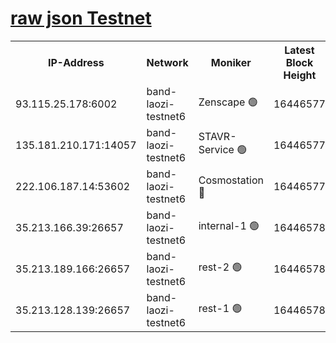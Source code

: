 
[raw json Testnet](https://rpc-check.bandt.stavr.tech/bandt/rpcbandt_result.json)
=

<table><tr><th>IP-Address</th><th>Network</th><th>Moniker</th><th>Latest Block Height</th><th>Earliest Block Height</th><th>Catching Up</th><th>Tx Index</th><th>Voting Power</th><th>Scan Time</th></tr><tr><td>93.115.25.178:6002</td><td>band-laozi-testnet6</td><td>Zenscape 🟢</td><td>16446577</td><td>12460001</td><td>False</td><td>on</td><td>0</td><td>2024-03-04T05:30:03.320668858UTC</td></tr><tr><td>135.181.210.171:14057</td><td>band-laozi-testnet6</td><td>STAVR-Service 🟢</td><td>16446577</td><td>15322501</td><td>False</td><td>on</td><td>0</td><td>2024-03-04T05:30:03.681525231UTC</td></tr><tr><td>222.106.187.14:53602</td><td>band-laozi-testnet6</td><td>Cosmostation 🔴</td><td>16446577</td><td>15423001</td><td>False</td><td>on</td><td>2203670</td><td>2024-03-04T05:30:05.040513227UTC</td></tr><tr><td>35.213.166.39:26657</td><td>band-laozi-testnet6</td><td>internal-1 🟢</td><td>16446578</td><td>16346578</td><td>False</td><td>on</td><td>0</td><td>2024-03-04T05:30:05.900430376UTC</td></tr><tr><td>35.213.189.166:26657</td><td>band-laozi-testnet6</td><td>rest-2 🟢</td><td>16446578</td><td>16346578</td><td>False</td><td>on</td><td>0</td><td>2024-03-04T05:30:06.767890126UTC</td></tr><tr><td>35.213.128.139:26657</td><td>band-laozi-testnet6</td><td>rest-1 🟢</td><td>16446578</td><td>16346578</td><td>False</td><td>on</td><td>0</td><td>2024-03-04T05:30:07.635329647UTC</td></tr></table>
